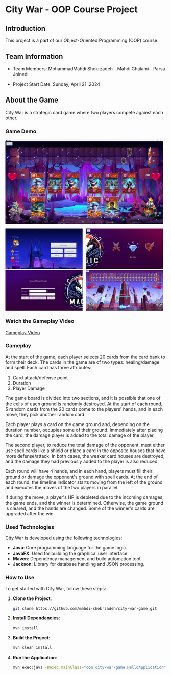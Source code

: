 # City War - OOP Course Project

## Introduction

This project is a part of our Object-Oriented Programming (OOP) course.

## Team Information

- Team Members: MohammadMahdi Shokrzadeh - Mahdi Ghalami - Parsa Joinedi

- Project Start Date: Sunday, April 21 ,2024

## About the Game

City War is a strategic card game where two players compete against each other. 


### Game Demo
<div style="display: flex; flex-wrap: wrap;"> 
  <img src="https://raw.githubusercontent.com/mahdi-shokrzadeh/city-war-game/main-graphic/gameplay/1.jpg" alt="Gameplay Image 5" style="width: 98%; margin-bottom: 10px;"> 
</div>
<div style="display: flex; flex-wrap: wrap;"> 
  <img src="https://raw.githubusercontent.com/mahdi-shokrzadeh/city-war-game/main-graphic/gameplay/2.jpg" alt="Gameplay Image 1" style="width: 48%; margin-right: 2%;"> 
  <img src="https://raw.githubusercontent.com/mahdi-shokrzadeh/city-war-game/main-graphic/gameplay/3.jpg" alt="Gameplay Image 2" style="width: 48%;"> 
</div> 
<div style="display: flex; flex-wrap: wrap;"> 
  <img src="https://raw.githubusercontent.com/mahdi-shokrzadeh/city-war-game/main-graphic/gameplay/4.jpg" alt="Gameplay Image 3" style="width: 48%; margin-right: 2%;"> 
  <img src="https://raw.githubusercontent.com/mahdi-shokrzadeh/city-war-game/main-graphic/gameplay/5.jpg" alt="Gameplay Image 4" style="width: 48%;"> 
</div>


### Watch the Gameplay Video


[Gameplay Video](https://github.com/mahdi-shokrzadeh/city-war-game/raw/main-graphic/gameplay/Finalgameplay-1.m4v)


### Gameplay

At the start of the game, each player selects 20 cards from the card bank to form their deck. The cards in the game are of two types: healing/damage and spell. Each card has three attributes: 

1. Card attack/defense point
2. Duration
3. Player Damage

The game board is divided into two sections, and it is possible that one of the cells of each ground is randomly destroyed. At the start of each round, 5 random cards from the 20 cards come to the players' hands, and in each move, they pick another random card. 

Each player plays a card on the game ground and, depending on the duration number, occupies some of their ground. Immediately after placing the card, the damage player is added to the total damage of the player. 

The second player, to reduce the total damage of the opponent, must either use spell cards like a shield or place a card in the opposite houses that have more defense/attack. In both cases, the weaker card houses are destroyed, and the damage they had previously added to the player is also reduced. 

Each round will have 4 hands, and in each hand, players must fill their ground or damage the opponent's ground with spell cards. At the end of each round, the timeline indicator starts moving from the left of the ground and executes the moves of the two players in parallel. 

If during the move, a player's HP is depleted due to the incoming damages, the game ends, and the winner is determined. Otherwise, the game ground is cleared, and the hands are changed. Some of the winner's cards are upgraded after the win.


### Used Technologies

City War is developed using the following technologies:

- **Java**: Core programming language for the game logic.
- **JavaFX**: Used for building the graphical user interface.
- **Maven**: Dependency management and build automation tool.
- **Jackson**: Library for database handling and JSON processing.

### How to Use

To get started with City War, follow these steps:

1. **Clone the Project**:
   ```bash
   git clone https://github.com/mahdi-shokrzadeh/city-war-game.git
   ```

2. **Install Dependencies**:
   ```bash
   mvn install
   ```

3. **Build the Project**:
   ```bash
   mvn clean install
   ```
   
4. **Run the Application**:
   ```bash
   mvn exec:java -Dexec.mainClass="com.city-war-game.HelloApplication"
   ```
